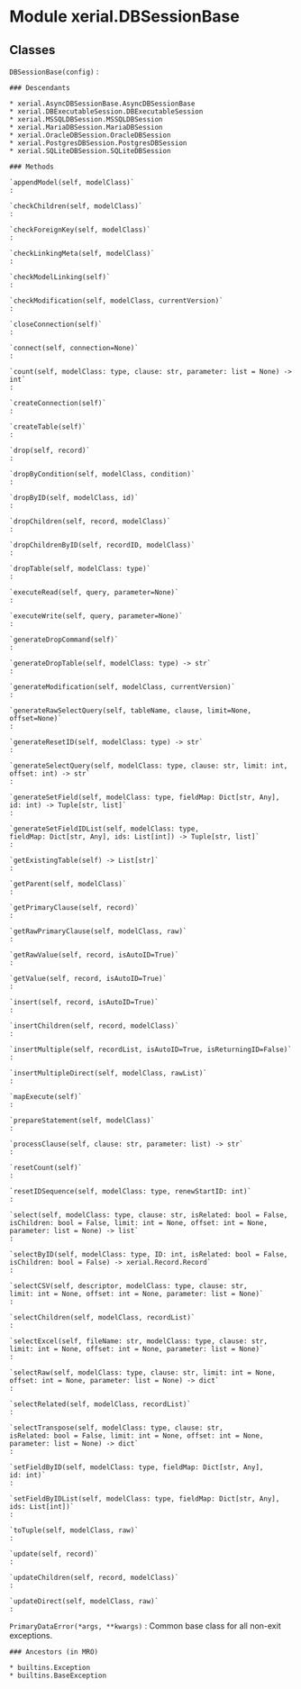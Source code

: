 Module xerial.DBSessionBase
===========================

Classes
-------

`DBSessionBase(config)`
:   

    ### Descendants

    * xerial.AsyncDBSessionBase.AsyncDBSessionBase
    * xerial.DBExecutableSession.DBExecutableSession
    * xerial.MSSQLDBSession.MSSQLDBSession
    * xerial.MariaDBSession.MariaDBSession
    * xerial.OracleDBSession.OracleDBSession
    * xerial.PostgresDBSession.PostgresDBSession
    * xerial.SQLiteDBSession.SQLiteDBSession

    ### Methods

    `appendModel(self, modelClass)`
    :

    `checkChildren(self, modelClass)`
    :

    `checkForeignKey(self, modelClass)`
    :

    `checkLinkingMeta(self, modelClass)`
    :

    `checkModelLinking(self)`
    :

    `checkModification(self, modelClass, currentVersion)`
    :

    `closeConnection(self)`
    :

    `connect(self, connection=None)`
    :

    `count(self, modelClass: type, clause: str, parameter: list = None) ‑> int`
    :

    `createConnection(self)`
    :

    `createTable(self)`
    :

    `drop(self, record)`
    :

    `dropByCondition(self, modelClass, condition)`
    :

    `dropByID(self, modelClass, id)`
    :

    `dropChildren(self, record, modelClass)`
    :

    `dropChildrenByID(self, recordID, modelClass)`
    :

    `dropTable(self, modelClass: type)`
    :

    `executeRead(self, query, parameter=None)`
    :

    `executeWrite(self, query, parameter=None)`
    :

    `generateDropCommand(self)`
    :

    `generateDropTable(self, modelClass: type) ‑> str`
    :

    `generateModification(self, modelClass, currentVersion)`
    :

    `generateRawSelectQuery(self, tableName, clause, limit=None, offset=None)`
    :

    `generateResetID(self, modelClass: type) ‑> str`
    :

    `generateSelectQuery(self, modelClass: type, clause: str, limit: int, offset: int) ‑> str`
    :

    `generateSetField(self, modelClass: type, fieldMap: Dict[str, Any], id: int) ‑> Tuple[str, list]`
    :

    `generateSetFieldIDList(self, modelClass: type, fieldMap: Dict[str, Any], ids: List[int]) ‑> Tuple[str, list]`
    :

    `getExistingTable(self) ‑> List[str]`
    :

    `getParent(self, modelClass)`
    :

    `getPrimaryClause(self, record)`
    :

    `getRawPrimaryClause(self, modelClass, raw)`
    :

    `getRawValue(self, record, isAutoID=True)`
    :

    `getValue(self, record, isAutoID=True)`
    :

    `insert(self, record, isAutoID=True)`
    :

    `insertChildren(self, record, modelClass)`
    :

    `insertMultiple(self, recordList, isAutoID=True, isReturningID=False)`
    :

    `insertMultipleDirect(self, modelClass, rawList)`
    :

    `mapExecute(self)`
    :

    `prepareStatement(self, modelClass)`
    :

    `processClause(self, clause: str, parameter: list) ‑> str`
    :

    `resetCount(self)`
    :

    `resetIDSequence(self, modelClass: type, renewStartID: int)`
    :

    `select(self, modelClass: type, clause: str, isRelated: bool = False, isChildren: bool = False, limit: int = None, offset: int = None, parameter: list = None) ‑> list`
    :

    `selectByID(self, modelClass: type, ID: int, isRelated: bool = False, isChildren: bool = False) ‑> xerial.Record.Record`
    :

    `selectCSV(self, descriptor, modelClass: type, clause: str, limit: int = None, offset: int = None, parameter: list = None)`
    :

    `selectChildren(self, modelClass, recordList)`
    :

    `selectExcel(self, fileName: str, modelClass: type, clause: str, limit: int = None, offset: int = None, parameter: list = None)`
    :

    `selectRaw(self, modelClass: type, clause: str, limit: int = None, offset: int = None, parameter: list = None) ‑> dict`
    :

    `selectRelated(self, modelClass, recordList)`
    :

    `selectTranspose(self, modelClass: type, clause: str, isRelated: bool = False, limit: int = None, offset: int = None, parameter: list = None) ‑> dict`
    :

    `setFieldByID(self, modelClass: type, fieldMap: Dict[str, Any], id: int)`
    :

    `setFieldByIDList(self, modelClass: type, fieldMap: Dict[str, Any], ids: List[int])`
    :

    `toTuple(self, modelClass, raw)`
    :

    `update(self, record)`
    :

    `updateChildren(self, record, modelClass)`
    :

    `updateDirect(self, modelClass, raw)`
    :

`PrimaryDataError(*args, **kwargs)`
:   Common base class for all non-exit exceptions.

    ### Ancestors (in MRO)

    * builtins.Exception
    * builtins.BaseException